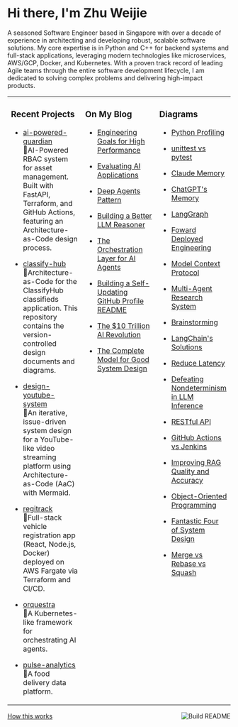 # Hi there, I'm Zhu Weijie

A seasoned Software Engineer based in Singapore with over a decade of experience in architecting and developing robust, scalable software solutions. My core expertise is in Python and C++ for backend systems and full-stack applications, leveraging modern technologies like microservices, AWS/GCP, Docker, and Kubernetes. With a proven track record of leading Agile teams through the entire software development lifecycle, I am dedicated to solving complex problems and delivering high-impact products.

<table>
<tr>
<td valign="top" width="33%">

### Recent Projects
<!-- recent_projects starts -->
* [ai-powered-guardian](https://github.com/zhu-weijie/ai-powered-guardian)<br/>🧮AI-Powered RBAC system for asset management. Built with FastAPI, Terraform, and GitHub Actions, featuring an Architecture-as-Code design process.

* [classify-hub](https://github.com/zhu-weijie/classify-hub)<br/>🧮Architecture-as-Code for the ClassifyHub classifieds application. This repository contains the version-controlled design documents and diagrams.

* [design-youtube-system](https://github.com/zhu-weijie/design-youtube-system)<br/>🧮An iterative, issue-driven system design for a YouTube-like video streaming platform using Architecture-as-Code (AaC) with Mermaid.

* [regitrack](https://github.com/zhu-weijie/regitrack)<br/>🧮Full-stack vehicle registration app (React, Node.js, Docker) deployed on AWS Fargate via Terraform and CI/CD.

* [orquestra](https://github.com/zhu-weijie/orquestra)<br/>🧮A Kubernetes-like framework for orchestrating AI agents.

* [pulse-analytics](https://github.com/zhu-weijie/pulse-analytics)<br/>🧮A food delivery data platform.
<!-- recent_projects ends -->

</td>
<td valign="top" width="33%">

### On My Blog
<!-- blog starts -->
* [Engineering Goals for High Performance](https://zhu-weijie.github.io/posts/2025-09-17-high-performance/)

* [Evaluating AI Applications](https://zhu-weijie.github.io/posts/2025-09-12-evaluating-ai-applications/)

* [Deep Agents Pattern](https://zhu-weijie.github.io/posts/2025-09-10-deep-agents/)

* [Building a Better LLM Reasoner](https://zhu-weijie.github.io/posts/2025-09-10-llm-reasoner/)

* [The Orchestration Layer for AI Agents](https://zhu-weijie.github.io/posts/2025-09-01-the-orchestration-layer-for-ai-agents/)

* [Building a Self-Updating GitHub Profile README](https://zhu-weijie.github.io/posts/2025-08-31-building-a-self-updating-github-profile-readme/)

* [The $10 Trillion AI Revolution](https://zhu-weijie.github.io/posts/2025-08-31-the-ten-trillion-dollars-ai-revolution/)

* [The Complete Model for Good System Design](https://zhu-weijie.github.io/posts/2025-08-31-the-complete-model-for-good-system-design/)
<!-- blog ends -->

</td>
<td valign="top" width="33%">

### Diagrams
<!-- diagrams starts -->
* [Python Profiling](https://zhu-weijie.github.io/posts/2025-09-18-python-profiling/)

* [unittest vs pytest](https://zhu-weijie.github.io/posts/2025-09-18-unittest-pytest/)

* [Claude Memory](https://zhu-weijie.github.io/posts/2025-09-17-claude-memory/)

* [ChatGPT's Memory](https://zhu-weijie.github.io/posts/2025-09-17-chatapt-memory/)

* [LangGraph](https://zhu-weijie.github.io/posts/2025-09-16-langgraph/)

* [Foward Deployed Engineering](https://zhu-weijie.github.io/posts/2025-09-16-fde/)

* [Model Context Protocol](https://zhu-weijie.github.io/posts/2025-09-16-mcp/)

* [Multi-Agent Research System](https://zhu-weijie.github.io/posts/2025-09-16-multi-agent-research-system/)

* [Brainstorming](https://zhu-weijie.github.io/posts/2025-09-12-brainstorming/)

* [LangChain's Solutions](https://zhu-weijie.github.io/posts/2025-09-12-langchain/)

* [Reduce Latency](https://zhu-weijie.github.io/posts/2025-09-11-reduce-latency/)

* [Defeating Nondeterminism in LLM Inference](https://zhu-weijie.github.io/posts/2025-09-11-non-determinism/)

* [RESTful API](https://zhu-weijie.github.io/posts/2025-09-10-rest-api/)

* [GitHub Actions vs Jenkins](https://zhu-weijie.github.io/posts/2025-09-10-github-actions-vs-jenkins/)

* [Improving RAG Quality and Accuracy](https://zhu-weijie.github.io/posts/2025-09-10-improving-rag/)

* [Object-Oriented Programming](https://zhu-weijie.github.io/posts/2025-09-10-oop/)

* [Fantastic Four of System Design](https://zhu-weijie.github.io/posts/2025-09-10-fantastic-four/)

* [Merge vs Rebase vs Squash](https://zhu-weijie.github.io/posts/2025-09-10-merge-rebase/)
<!-- diagrams ends -->

</td>
</tr>
</table>

<a href="https://github.com/zhu-weijie/zhu-weijie/actions"><img src="https://github.com/zhu-weijie/zhu-weijie/workflows/Build%20README/badge.svg" align="right" alt="Build README"></a><a href="https://zhu-weijie.github.io/posts/2025-08-31-building-a-self-updating-github-profile-readme/">How this works</a>
